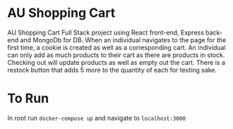 # AU Shopping Cart
AU Shopping Cart Full Stack project using React front-end, Express back-end and MongoDb for DB. 
When an individual navigates to the page for the first time, a cookie is created as well as a corresponding cart. 
An individual can only add as much products to their cart as there are products in stock. Checking out will update products as well as empty out the cart.
There is a restock button that adds 5 more to the quantity of each for testing sake.

# To Run
In root run  <code>docker-compose up</code> and navigate to <code>localhost:3000</code>
